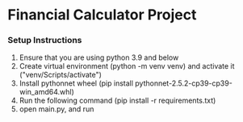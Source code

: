 # Financial Calculator Project

### Setup Instructions
1. Ensure that you are using python 3.9 and below
2. Create virtual environment (python -m venv venv) and activate it ("venv/Scripts/activate")
3. Install pythonnet wheel (pip install pythonnet-2.5.2-cp39-cp39-win_amd64.whl)
4. Run the following command (pip install -r requirements.txt)
5. open main.py, and run

